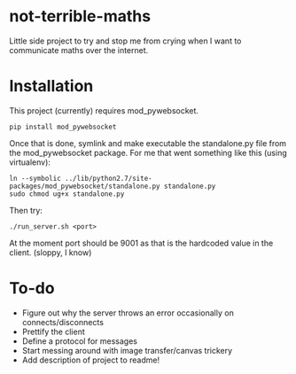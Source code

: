 not-terrible-maths
==================

Little side project to try and stop me from crying when I want to communicate maths over the internet.

Installation
============

This project (currently) requires mod_pywebsocket.

    pip install mod_pywebsocket
    
Once that is done, symlink and make executable the standalone.py file from the mod_pywebsocket package.
For me that went something like this (using virtualenv):

    ln --symbolic ../lib/python2.7/site-packages/mod_pywebsocket/standalone.py standalone.py
    sudo chmod ug+x standalone.py

Then try:

    ./run_server.sh <port>
   
At the moment port should be 9001 as that is the hardcoded value in the client. (sloppy, I know)

To-do
=====

* Figure out why the server throws an error occasionally on connects/disconnects
* Prettify the client
* Define a protocol for messages
* Start messing around with image transfer/canvas trickery
* Add description of project to readme!
